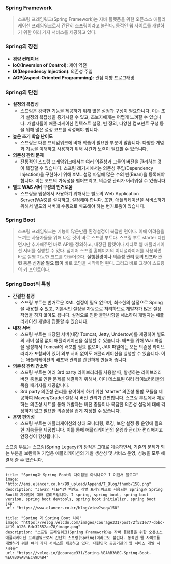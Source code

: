 ### Spring Framework
>스프링 프레임워크(Spring Framework)는 자바 플랫폼을 위한 오픈소스 애플리케이션 프레임워크로서 간단히 스프링이라고 불린다.
>동적인 웹 사이트를 개발하기 위한 여러 가지 서비스를 제공하고 있다.

### Spring의 장점
- **경량 컨테이너**
- **IoC(Inversion of Control)**: 제어 역전
- **DI(Dependency Injection)**: 의존성 주입
- **AOP(Aspect-Oriented Programming)**: 관점 지향 프로그래밍

### Spring의 단점
- **설정의 복잡성**
	- 스프링은 강력한 기능을 제공하기 위해 많은 설정과 구성이 필요합니다. 이는 초기 설정의 복잡성을 증가시킬 수 있고, 초보자에게는 어렵게 느껴질 수 있습니다. 개발자들이 애플리케이션 컨텍스트 설정, 빈 정의, 다양한 컴포넌트 구성 등을 위해 많은 설정 코드를 작성해야 합니다.
- **높은 초기 학습 난이도**
	- 스프링은 다른 프레임워크에 비해 학습이 필요한 부분이 많습니다. 다양한 개념과 기능을 이해하고 사용하기 위해 시간과 노력이 필요할 수 있습니다.
- **의존성 관리 문제**
	- 전통적인 스프링 프레임워크에서는 여러 의존성과 그들의 버전을 관리하는 것이 복잡할 수 있습니다. 스프링 레거시에서는 의존성 주입(Dependency Injection)을 구현하기 위해 XML 설정 파일에 많은 수의 빈(Bean)을 등록해야 합니다. 이는 코드의 가독성을 떨어뜨리고, 의존성 관리가 어려워질 수 있습니다
- **별도 WAS 서버 구성의 번거로움**
	- 스프링을 웹상에서 사용하기 위해서는 별도의 Web Application Server(WAS)를 설치하고, 설정해야 합니다. 또한, 애플리케이션을 서비스하기 위해서 별도의 서버에 수동으로 배포해야 하는 번거로움이 있습니다.
### Spring Boot
>스프링 프레임워크는 기능이 많은만큼 환경설정이 복잡한 편이다. 이에 어려움을 느끼는 사용자들을 위해 나온 것이 바로 스프링 부트다.
>스프링 부트 starter 디펜던시만 추가해주면 바로 API를 정의하고, 내장된 탐캣이나 제티로 웹 애플리케이션 서버를 실행할 수 있다. 심지어 스프링 홈페이지의 이니셜라이저를 사용하면 바로 실행 가능한 코드를 만들어준다. **실행환경이나 의존성 관리 등의 인프라 관련 등은 신경쓸 필요 없이** 바로 코딩을 시작하면 된다. 그리고 바로 그것이 스프링의 키 포인트이다.
### Spring Boot의 특징
- **간결한 설정**
	- 스프링 부트는 번거로운 XML 설정이 필요 없으며, 최소한의 설정으로 Spring을 사용할 수 있고, 기본적인 설정을 자동으로 처리하므로 개발자가 많은 설정 작업을 하지 않아도 됩니다. 설정으로 인한 불편사항을 해소하여 개발자는 애플리케이션 개발에 집중할 수 있습니다.
- **내장 서버**
	- 스프링 부트는 내장된 서버(내장 Tomcat, Jetty, Undertow)를 제공하여 별도의 서버 설정 없이 애플리케이션을 실행할 수 있습니다. 배포를 위해 War 파일을 생성해서 Tomcat에 배포할 필요 없으며, JAR 파일에는 모든 의존성 라이브러리가 포함되어 있어 외부 서버 없이도 애플리케이션을 실행할 수 있습니다. 이는 애플리케이션의 배포와 관리를 간편하게 만들어 줍니다.
- **의존성 관리 간소화**
	- 스프링 부트는 여러 3rd party 라이브러리를 사용할 때, 발생하는 라이브러리 버전 충돌로 인한 문제를 해결하기 위해서, 이미 테스트된 여러 라이브러리들의 묶음 패키지를 제공합니다. 
	- 3rd party 의존성 관리를 용이하게 하기 위한 ‘starter’ 의존성 통합 모듈을 제공하여 Maven/Gradel 설정 시 버전 관리가 간편합니다. 스프링 부트에서 제공하는 의존성 세트를 통해 개발자는 버전 충돌이나 복잡한 의존성 설정에 대해 걱정하지 않고 필요한 의존성을 쉽게 지정할 수 있습니다.
- **운영 편의성**
	- 스프링 부트는 애플리케이션의 상태 모니터링, 로깅, 보안 설정 등 운영에 필요한 기능들을 제공합니다. 이를 통해 애플리케이션의 운영과 관리가 편리해지고 안정성이 향상됩니다.

스프링 부트는 스프링(Spring Legacy)의 장점은 그대로 계승하면서, 기존의 문제가 되는 부분을 보완하여 기업용 애플리케이션의 개발 생산성 및 서비스 운영, 성능을 모두 해결해 줄 수 있습니다.

---
```embed
title: "Spring과 Spring Boot의 차이점을 아시나요? I 이랜서 블로그"
image: "http://ems.elancer.co.kr/99_upload/Append/T_Blog/thumb/158.png"
description: "Java의 대표적인 백엔드 개발 프레임워크로 사용되는 Spring과 Spring Boot의 차이점에 대해 알려드립니다. I spring, spring boot, spring boot version, spring boot devtools, spring boot initializr, spring boot jsp"
url: "https://www.elancer.co.kr/blog/view?seq=158"
```
```embed
title: "Spring 과 Spring Boot 차이"
image: "https://velog.velcdn.com/images/courage331/post/2f521e77-d5bc-4f19-b126-6dc32552ae78/image.png"
description: "스프링 프레임워크(Spring Framework)는 자바 플랫폼을 위한 오픈소스 애플리케이션 프레임워크로서 간단히 스프링(Spring)이라고도 불린다. 동적인 웹 사이트를 개발하기 위한 여러 가지 서비스를 제공하고 있다. 대한민국 공공기관의 웹 서비스 개발 시 사용을"
url: "https://velog.io/@courage331/Spring-%EA%B3%BC-Spring-Boot-%EC%B0%A8%EC%9D%B4"
```
